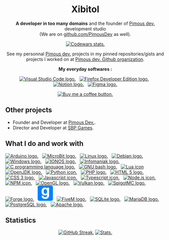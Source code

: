 <div align="center">

# Xibitol
**A developer in too many domains** and the founder of [Pimous dev.](https://www.pimous.dev) development studio<br>(We are on [github.com/PimousDev](https://www.github.com/PimousDev) as well).

<a href="https://www.codewars.com/users/Xibitol"><img src="https://www.codewars.com/users/Xibitol/badges/micro" alt="Codewars stats." height="25px"></a>

See my personnal [Pimous dev.](https://www.pimous.dev) projects in my pinned repositories/gists and projects I worked on at [Pimous dev. Github organization](https://www.github.com/PimousDev).

**My everyday softwares :**

<a href="https://code.visualstudio.com"><img src="https://upload.wikimedia.org/wikipedia/commons/9/9a/Visual_Studio_Code_1.35_icon.svg" height="48" width="48" alt="Visual Studio Code logo."/></a>&nbsp;&nbsp;
<a href="https://www.mozilla.org/fr/firefox/developer/"><img src="https://www.mozilla.org/media/protocol/img/logos/firefox/browser/developer/logo.41d42822c8fb.svg" height="48" width="48" alt="Firefox Developer Edition logo."/></a>&nbsp;&nbsp;
<a href="https://notion.so"><img src="https://cdn.simpleicons.org/notion" height="48" width="48" alt="Notion logo."/></a>&nbsp;&nbsp;
<a href="https://www.figma.com"><img src="https://cdn.simpleicons.org/figma" height="48" width="48" alt="Figma logo."/></a>

<a href="https://www.buymeacoffee.com/Xibitol"><img src="https://img.buymeacoffee.com/button-api?text=Buy me a byte&slug=Xibitol&button_colour=ff9800&font_colour=000000&font_family=Lato&outline_colour=000000&coffee_colour=FFDD00" height="40px" alt="Buy me a coffee button."/></a>
</div>

## Other projects
- Founder and Developer at [Pimous Dev.](https://pimous.dev).
- Director and Developer at [SBP Games](https://sbpgames.fr).


## What I do and work with
<a href="https://www.arduino.cc"><img src="https://cdn.simpleicons.org/arduino" height="48" width="48" alt="Arduino logo."/></a>&nbsp;&nbsp;
<a href="https://makecode.microbit.org"><img src="https://cdn.simpleicons.org/microbit" height="48" width="48" alt="MicroBit logo."/></a>&nbsp;&nbsp;
<a href="https://www.linux.org"><img src="https://cdn.simpleicons.org/linux" height="48" width="48" alt="Linux logo."/></a>&nbsp;&nbsp;
<a href="https://www.debian.org"><img src="https://cdn.simpleicons.org/debian" height="48" width="48" alt="Debian logo."/></a>&nbsp;&nbsp;
<a href="https://www.microsoft.com/fr-fr/windows"><img src="https://upload.wikimedia.org/wikipedia/commons/8/87/Windows_logo_-_2021.svg" height="48" width="48" alt="Windows logo."/></a>&nbsp;&nbsp;
<a href="https://www.ionos.com"><img src="https://cdn.simpleicons.org/ionos" height="48" width="48" alt="IONOS logo."/></a>&nbsp;&nbsp;
<a href="https://www.infomaniak.com"><img src="https://cdn.simpleicons.org/infomaniak" height="48" width="48" alt="Infomaniak logo."/></a>&nbsp;&nbsp;
<a href="https://www.open-std.org/jtc1/sc22/wg14/"><img src="https://cdn.simpleicons.org/c" height="48" width="48" alt="C programming language logo."/></a>&nbsp;&nbsp;
<a href="https://www.gnu.org/software/bash"><img src="https://cdn.simpleicons.org/gnubash" height="48" width="48" alt="GNU bash logo."/></a>&nbsp;&nbsp;
<a href="https://www.lua.org"><img src="https://cdn.simpleicons.org/lua" height="48" width="48" alt="Lua icon"/></a>&nbsp;&nbsp;
<a href="https://openjdk.org"><img src="https://cdn.simpleicons.org/openjdk" height="48" width="48" alt="OpenJDK logo."/></a>&nbsp;&nbsp;
<a href="https://www.python.org"><img src="https://cdn.simpleicons.org/python" height="48" width="48" alt="Python icon."/></a>&nbsp;&nbsp;
<a href="https://www.php.net"><img src="https://cdn.simpleicons.org/php" height="48" width="48" alt="PHP logo."/></a>&nbsp;&nbsp;
<a href="https://developer.mozilla.org/fr/docs/Web/HTML"><img src="https://cdn.simpleicons.org/html5" height="48" width="48" alt="HTML 5 logo."/></a>&nbsp;&nbsp;
<a href="https://developer.mozilla.org/fr/docs/Web/CSS"><img src="https://cdn.simpleicons.org/css3" height="48" width="48" alt="CSS 3 logo."/></a>&nbsp;&nbsp;
<a href="https://developer.mozilla.org/fr/docs/Web/JavaScript"><img src="https://cdn.simpleicons.org/javascript" height="48" width="48" alt="Javascript icon."/></a>&nbsp;&nbsp;
<a href="https://www.typescriptlang.org"><img src="https://cdn.simpleicons.org/typescript" height="48" width="48" alt="Typescript icon."/></a>&nbsp;&nbsp;
<a href="https://www.npmjs.com"><img src="https://cdn.simpleicons.org/node.js" height="48" width="48" alt="Node.js icon."/></a>&nbsp;&nbsp;
<a href="https://nodejs.org"><img src="https://cdn.simpleicons.org/npm" height="48" width="48" alt="NPM icon."/></a>&nbsp;&nbsp;
<a href="https://www.opengl.org"><img src="https://cdn.simpleicons.org/opengl" height="48" width="48" alt="OpenGL logo."/></a>&nbsp;&nbsp;
<a href="https://www.vulkan.org"><img src="https://cdn.simpleicons.org/vulkan" height="48" width="48" alt="Vulkan logo."/></a>&nbsp;&nbsp;
<a href="https://www.spigotmc.org/cur"><img src="https://cdn.simpleicons.org/spigotmc" height="48" width="48" alt="SpigotMC logo."/></a>&nbsp;&nbsp;
<a href="https://minecraftforge.net"><img src="https://avatars.githubusercontent.com/u/1390178?s=200&v=4" height="48" width="48" alt="Forge logo."/></a>&nbsp;&nbsp;
<a href="https://gmod.facepunch.com"><img src="https://raw.githubusercontent.com/PrikolMen/gmod_icons/main/logo.svg" height="48" width="48" alt="Garry's Mod logo."/></a>&nbsp;&nbsp;
<a href="https://fivem.net"><img src="https://cdn.simpleicons.org/fivem" height="48" width="48" alt="FiveM logo."/></a>&nbsp;&nbsp;
<a href="https://www.sqlite.org"><img src="https://cdn.simpleicons.org/sqlite" height="48" width="48" alt="SQLite logo."/></a>&nbsp;&nbsp;
<a href="https://mariadb.org"><img src="https://cdn.simpleicons.org/mariadb" height="48" width="48" alt="MariaDB logo."/></a>&nbsp;&nbsp;
<a href="https://www.postgresql.org/"><img src="https://cdn.simpleicons.org/postgresql" height="48" width="48" alt="PostgreSQL logo."/></a>&nbsp;&nbsp;
<a href="https://apache.org"><img src="https://cdn.simpleicons.org/apache" height="48" width="48" alt="Apache logo."/></a>&nbsp;&nbsp;

## Statistics
<div align="center">
	<a href="https://git.io/streak-stats"><img src="https://streak-stats.demolab.com?user=Xibitol&mode=weekly&hide_current_streak=true&hide_longest_streak=true&card_width=192&theme=gruvbox-duo&background=ffffff&border=e4e2e2" alt="GitHub Streak."/></a>
	<a href="https://github.com/anuraghazra/github-readme-stats"><img src="https://github-readme-stats.vercel.app/api?username=Xibitol&hide=prs&show=prs_merged&show_icons=true&card_width=448&theme=gruvbox&bg_color=ffffff" alt="Stats."/></a>
</div>
